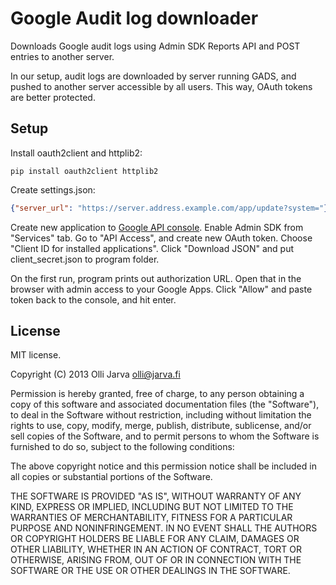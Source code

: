 Google Audit log downloader
===========================

Downloads Google audit logs using Admin SDK Reports API and POST entries to another server.

In our setup, audit logs are downloaded by server running GADS, and pushed to another server accessible
by all users. This way, OAuth tokens are better protected.

Setup
-----
Install oauth2client and httplib2:

```
pip install oauth2client httplib2 
```

Create settings.json:

```json
{"server_url": "https://server.address.example.com/app/update?system="}
```

Create new application to [Google API console](https://code.google.com/apis/console/). Enable Admin SDK
from "Services" tab. Go to "API Access", and create new OAuth token. Choose "Client ID for installed
applications". Click "Download JSON" and put client_secret.json to program folder.

On the first run, program prints out authorization URL. Open that in the browser with admin access to 
your Google Apps. Click "Allow" and paste token back to the console, and hit enter.

License
-------
MIT license.

Copyright (C) 2013 Olli Jarva <olli@jarva.fi>

Permission is hereby granted, free of charge, to any person obtaining a copy of this software and 
associated documentation files (the "Software"), to deal in the Software without restriction, 
including without limitation the rights to use, copy, modify, merge, publish, distribute, sublicense, 
and/or sell copies of the Software, and to permit persons to whom the Software is furnished to do so, 
subject to the following conditions:

The above copyright notice and this permission notice shall be included in all copies or substantial 
portions of the Software.

THE SOFTWARE IS PROVIDED "AS IS", WITHOUT WARRANTY OF ANY KIND, EXPRESS OR IMPLIED, INCLUDING 
BUT NOT LIMITED TO THE WARRANTIES OF MERCHANTABILITY, FITNESS FOR A PARTICULAR PURPOSE AND 
NONINFRINGEMENT. IN NO EVENT SHALL THE AUTHORS OR COPYRIGHT HOLDERS BE LIABLE FOR ANY CLAIM, 
DAMAGES OR OTHER LIABILITY, WHETHER IN AN ACTION OF CONTRACT, TORT OR OTHERWISE, ARISING FROM, 
OUT OF OR IN CONNECTION WITH THE SOFTWARE OR THE USE OR OTHER DEALINGS IN THE SOFTWARE.
